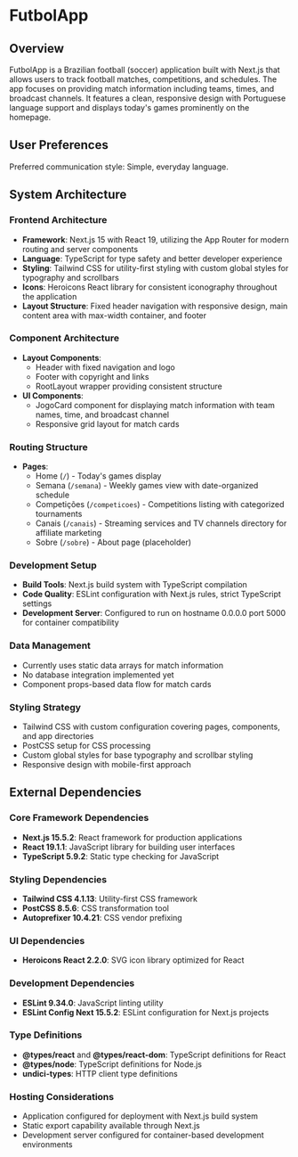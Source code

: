 # FutbolApp

## Overview

FutbolApp is a Brazilian football (soccer) application built with Next.js that allows users to track football matches, competitions, and schedules. The app focuses on providing match information including teams, times, and broadcast channels. It features a clean, responsive design with Portuguese language support and displays today's games prominently on the homepage.

## User Preferences

Preferred communication style: Simple, everyday language.

## System Architecture

### Frontend Architecture
- **Framework**: Next.js 15 with React 19, utilizing the App Router for modern routing and server components
- **Language**: TypeScript for type safety and better developer experience
- **Styling**: Tailwind CSS for utility-first styling with custom global styles for typography and scrollbars
- **Icons**: Heroicons React library for consistent iconography throughout the application
- **Layout Structure**: Fixed header navigation with responsive design, main content area with max-width container, and footer

### Component Architecture
- **Layout Components**: 
  - Header with fixed navigation and logo
  - Footer with copyright and links
  - RootLayout wrapper providing consistent structure
- **UI Components**:
  - JogoCard component for displaying match information with team names, time, and broadcast channel
  - Responsive grid layout for match cards

### Routing Structure
- **Pages**:
  - Home (`/`) - Today's games display
  - Semana (`/semana`) - Weekly games view with date-organized schedule
  - Competições (`/competicoes`) - Competitions listing with categorized tournaments
  - Canais (`/canais`) - Streaming services and TV channels directory for affiliate marketing
  - Sobre (`/sobre`) - About page (placeholder)

### Development Setup
- **Build Tools**: Next.js build system with TypeScript compilation
- **Code Quality**: ESLint configuration with Next.js rules, strict TypeScript settings
- **Development Server**: Configured to run on hostname 0.0.0.0 port 5000 for container compatibility

### Data Management
- Currently uses static data arrays for match information
- No database integration implemented yet
- Component props-based data flow for match cards

### Styling Strategy
- Tailwind CSS with custom configuration covering pages, components, and app directories
- PostCSS setup for CSS processing
- Custom global styles for base typography and scrollbar styling
- Responsive design with mobile-first approach

## External Dependencies

### Core Framework Dependencies
- **Next.js 15.5.2**: React framework for production applications
- **React 19.1.1**: JavaScript library for building user interfaces
- **TypeScript 5.9.2**: Static type checking for JavaScript

### Styling Dependencies
- **Tailwind CSS 4.1.13**: Utility-first CSS framework
- **PostCSS 8.5.6**: CSS transformation tool
- **Autoprefixer 10.4.21**: CSS vendor prefixing

### UI Dependencies
- **Heroicons React 2.2.0**: SVG icon library optimized for React

### Development Dependencies
- **ESLint 9.34.0**: JavaScript linting utility
- **ESLint Config Next 15.5.2**: ESLint configuration for Next.js projects

### Type Definitions
- **@types/react** and **@types/react-dom**: TypeScript definitions for React
- **@types/node**: TypeScript definitions for Node.js
- **undici-types**: HTTP client type definitions

### Hosting Considerations
- Application configured for deployment with Next.js build system
- Static export capability available through Next.js
- Development server configured for container-based development environments